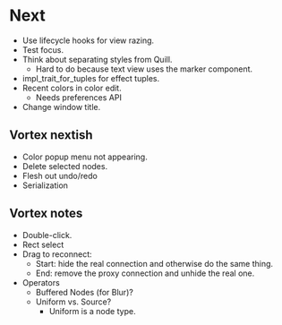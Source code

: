 # Next

- Use lifecycle hooks for view razing.
- Test focus.
- Think about separating styles from Quill.
  - Hard to do because text view uses the marker component.
- impl_trait_for_tuples for effect tuples.
- Recent colors in color edit.
  - Needs preferences API
- Change window title.

## Vortex nextish

- Color popup menu not appearing.
- Delete selected nodes.
- Flesh out undo/redo
- Serialization

## Vortex notes

- Double-click.
- Rect select
- Drag to reconnect:
  - Start: hide the real connection and otherwise do the same thing.
  - End: remove the proxy connection and unhide the real one.
- Operators
  - Buffered Nodes (for Blur)?
  - Uniform vs. Source?
    - Uniform is a node type.
